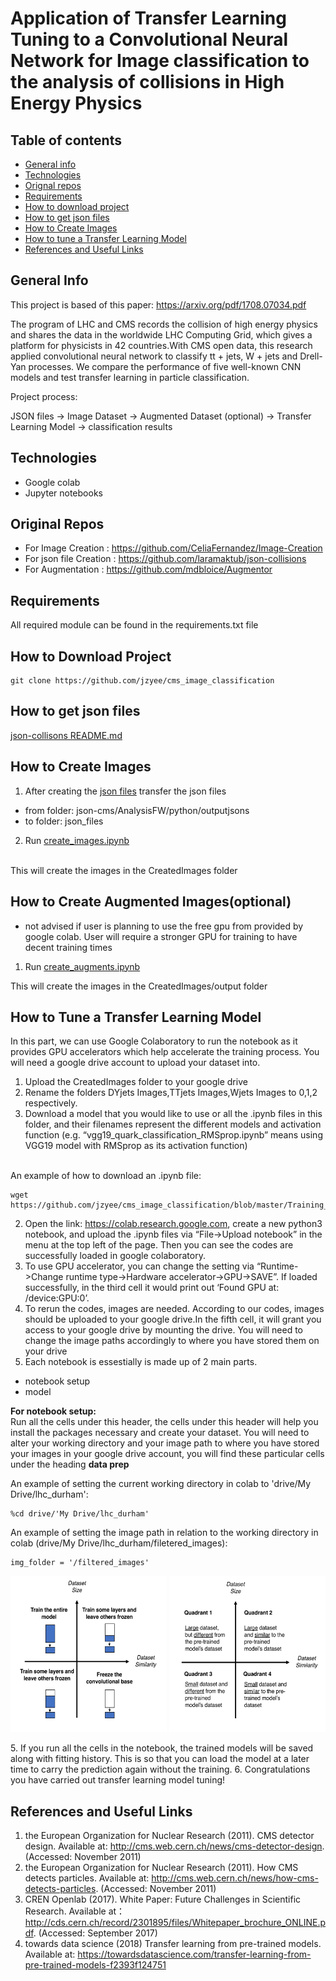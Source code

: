 # Application of Transfer Learning Tuning to a Convolutional Neural Network for Image classification to the analysis of collisions in High Energy Physics



## Table of contents
* [General info](#general-info)
* [Technologies](#technologies)
* [Orignal repos](#Orignal-repos)
* [Requirements](#requirements)
* [How to download project](#how-to-download-project)
* [How to get json files](#how-to-get-json-files)
* [How to Create Images](#how-to-create-images)
* [How to tune a Transfer Learning Model](#how-to-tune-a-transfer-learning-model)
* [References and Useful Links](#references-and-useful-links)

## General Info
This project is based of this paper: https://arxiv.org/pdf/1708.07034.pdf

The program of LHC and CMS records the collision of high energy physics and shares the data in the worldwide LHC Computing Grid, which gives a platform for physicists in 42 countries.With CMS open data, this research applied convolutional neural network to classify tt + jets, W + jets and Drell-Yan processes. We compare the performance of five well-known CNN models and test transfer learning in particle classification.

Project process:

JSON files -> Image Dataset -> Augmented Dataset (optional) -> Transfer Learning Model -> classification results

## Technologies

* Google colab
* Jupyter notebooks 

## Original Repos

* For Image Creation : https://github.com/CeliaFernandez/Image-Creation
* For json file Creation : https://github.com/laramaktub/json-collisions
* For Augmentation : https://github.com/mdbloice/Augmentor

## Requirements

All required module can be found in the requirements.txt file

## How to Download Project

    git clone https://github.com/jzyee/cms_image_classification

## How to get json files
[json-collisons README.md](https://github.com/jzyee/cms_image_classification/blob/master/json-cms-master/README.md)

## How to Create Images

1. After creating the [json files](https://github.com/jzyee/cms_image_classification/blob/master/json-cms-master/README.md)
transfer the json files 
- from folder: json-cms/AnalysisFW/python/outputjsons 
- to folder: json_files
2. Run [create_images.ipynb](https://github.com/jzyee/cms_image_classification/blob/master/create_images.ipynb) 
</br>
This will create the images in the CreatedImages folder

## How to Create Augmented Images(optional)

- not advised if user is planning to use the free gpu from provided by google colab. User will require a stronger GPU for training to have decent training times

1. Run [create_augments.ipynb](https://github.com/jzyee/cms_image_classification/blob/master/create_augments.ipynb)

This will create the images in the CreatedImages/output folder



## How to Tune a Transfer Learning Model

In this part, we can use Google Colaboratory to run the notebook as it provides GPU accelerators which help accelerate the training process. You will need a google drive account to upload your dataset into.
</br>
1. Upload the CreatedImages folder to your google drive
2. Rename the folders DYjets Images,TTjets Images,Wjets Images to 0,1,2 respectively.
2.	Download a model that you would like to use or all the .ipynb files  in this folder, and their filenames represent the different models and activation function (e.g. “vgg19_quark_classification_RMSprop.ipynb” means using VGG19 model with RMSprop as its activation function)
</br>
An example of how to download an .ipynb file:

    wget https://github.com/jzyee/cms_image_classification/blob/master/Training_Model/incepV3_quark_classification.ipynb


2.	Open the link: https://colab.research.google.com, create a new python3 notebook, and upload the .ipynb files via “File->Upload notebook” in the menu at the top left of the page. Then you can see the codes are successfully loaded in google colaboratory.
3.	To use GPU accelerator, you can change the setting via “Runtime->Change runtime type->Hardware accelerator->GPU->SAVE”. If loaded successfully, in the third cell it would print out ‘Found GPU at: /device:GPU:0’.
4.	To rerun the codes, images are needed. According to our codes, images should be uploaded to your google drive.In the fifth cell, it  will grant you access to your google drive by mounting the drive. You will need to change the image paths accordingly to where you have stored them on your drive
5. Each notebook is essestially is made up of 2 main parts.
* notebook setup
* model

<b> For notebook setup: </b>
</br>
Run all the cells under this header, the cells under this header will help you install the packages necessary and create your dataset. You will need to alter your working directory and your image path to where you have stored your images in your google drive account, you will find these particular cells under the heading <b>data prep</b>

An example of setting the current working directory in colab to 'drive/My Drive/lhc_durham':

    %cd drive/'My Drive/lhc_durham'

An example of setting the image path in relation to the working directory in colab (drive/My Drive/lhc_durham/filetered_images):
    
    img_folder = '/filtered_images'
    
<p float="left">
    <img src="https://github.com/jzyee/cms_image_classification/blob/master/misc/transfer_learning_explains/decision_map.png" alt="alt text" width=250 height=250>
    <img src="https://github.com/jzyee/cms_image_classification/blob/master/misc/transfer_learning_explains/similaririty_matrix.png" alt="alt text" width=250 height=250>
</p>
5.	If you run all the cells in the notebook, the trained models will be saved along with fitting history. This is so that you can load the model at a later time to carry the prediction again without the training.
6. Congratulations you have carried out transfer learning model tuning!






## References and Useful Links

1. the European Organization for Nuclear Research (2011). CMS detector design. Available at: http://cms.web.cern.ch/news/cms-detector-design. (Accessed: November 2011)
2. the European Organization for Nuclear Research (2011). How CMS detects particles. Available at: http://cms.web.cern.ch/news/how-cms-detects-particles. (Accessed: November 2011)
3. CREN Openlab (2017). White Paper: Future Challenges in Scientific Research. Available at：http://cds.cern.ch/record/2301895/files/Whitepaper_brochure_ONLINE.pdf. (Accessed: September 2017)
4. towards data science (2018) Transfer learning from pre-trained models. Available at: https://towardsdatascience.com/transfer-learning-from-pre-trained-models-f2393f124751


